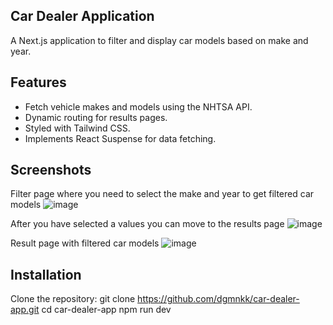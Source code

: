 ## Car Dealer Application
A Next.js application to filter and display car models based on make and year.

## Features
- Fetch vehicle makes and models using the NHTSA API.
- Dynamic routing for results pages.
- Styled with Tailwind CSS.
- Implements React Suspense for data fetching.
## Screenshots
Filter page where you need to select the make and year to get filtered car models
![image](https://github.com/user-attachments/assets/5c29c3d2-d95c-41c8-8c5b-7a50bc6e897e)

After you have selected a values you can move to the results page
![image](https://github.com/user-attachments/assets/5568c924-2fdc-4f24-8f31-c8ca45b1d08f)

Result page with filtered car models
![image](https://github.com/user-attachments/assets/7fb88edc-5494-4554-9fbd-863daad8437f)

## Installation

Clone the repository:
git clone https://github.com/dgmnkk/car-dealer-app.git
cd car-dealer-app
npm run dev
